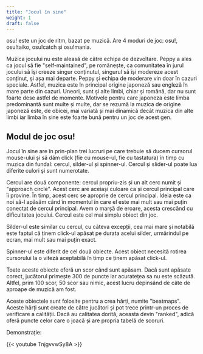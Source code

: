 ```yaml
---
title: "Jocul în sine"
weight: 1
draft: false
---
```


osu! este un joc de ritm, bazat pe muzică. Are 4 moduri de joc: osu!, osu!taiko, osu!catch și osu!mania. 

Muzica jocului nu este aleasă de către echipa de dezvoltare. Peppy a ales ca jocul să fie "self-maintained", pe românește, ca comunitatea în jurul jocului să își creeze singur conținutul, singurul să își modereze acest conținut, și așa mai departe. Peppy și echipa de moderare vin doar în cazuri speciale. Astfel, muzica este în principal origine japoneză sau engleză în mare parte din cazuri. Uneori, sunt și alte limbi, chiar și română, dar nu sunt foarte dese astfel de momente. Motivele pentru care japoneza este limba predominantă sunt multe și multe, dar se rezumă la muzica de origine japoneză este, de obicei, mai variată și mai dinamică decât muzica din alte limbi iar limba în sine este foarte bună pentru un joc de acest gen.

## Modul de joc osu!

Jocul în sine are în prin-plan trei lucruri pe care trebuie să ducem cursorul mouse-ului și să dăm click (fie cu mouse-ul, fie cu tastatura) în timp cu muzica din fundal: cercul, silder-ul și spinner-ul. Cercul și slider-ul poate lua diferite culori și sunt numerotate. 

Cercul are două componente: cercul propriu-zis și un alt cerc numit și "approach circle". Acest cerc are aceiași culoare ca și cercul principal care îi provine. În timp, acest cerc se aproprie de cercul principal. Ideia este ca noi să-l apăsăm când în momentul în care el este mai mult sau mai puțin conectat de cercul principal. Avem o marșă de eroare, acesta crescând cu dificultatea jocului. Cercul este cel mai simplu obiect din joc.

Silder-ul este similar cu cercul, cu câteva excepții, cea mai mare și notabilă este faptul că ținem click-ul apăsat pe durata acelui silder, urmărindul pe ecran, mai mult sau mai puțin exact.

Spinner-ul este diferit de cel două obiecte. Acest obiect necesită rotirea cursorului la o viteză aceptabilă în timp ce ținem apăsat click-ul.

Toate aceste obiecte oferă un scor când sunt apăsam. Dacă sunt apăsate corect, jucătorul primește 300 de puncte iar acuratețea sa nu este scăzută. Altfel, prim 100 scor, 50 scor sau nimic, acest lucru depinsând de câte de aproape de muzică am fost.

Aceste obiectele sunt folosite pentru a crea hărți, numite "beatmaps". Aceste hărți sunt create de către jucători și pot trece printr-un proces de verificare a calității. Dacă au calitatea dorită, aceasta devin "ranked", adică oferă puncte celor care o joacă și are propria tabelă de scoruri.

Demonstrație:

{{< youtube TnjgvvwSy8A >}}
